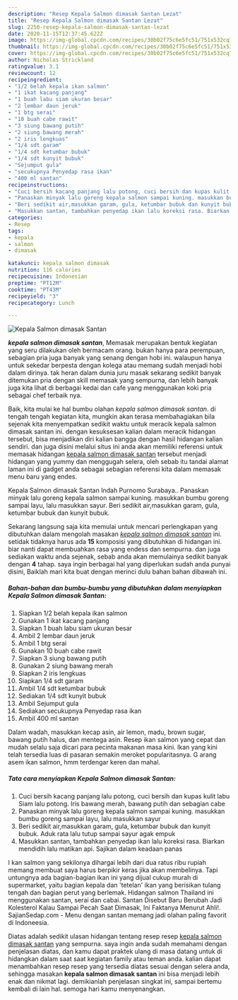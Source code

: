 ```yaml
---
description: "Resep Kepala Salmon dimasak Santan Lezat"
title: "Resep Kepala Salmon dimasak Santan Lezat"
slug: 2250-resep-kepala-salmon-dimasak-santan-lezat
date: 2020-11-15T12:37:45.622Z
image: https://img-global.cpcdn.com/recipes/30b02f75c6e5fc51/751x532cq70/kepala-salmon-dimasak-santan-foto-resep-utama.jpg
thumbnail: https://img-global.cpcdn.com/recipes/30b02f75c6e5fc51/751x532cq70/kepala-salmon-dimasak-santan-foto-resep-utama.jpg
cover: https://img-global.cpcdn.com/recipes/30b02f75c6e5fc51/751x532cq70/kepala-salmon-dimasak-santan-foto-resep-utama.jpg
author: Nicholas Strickland
ratingvalue: 3.1
reviewcount: 12
recipeingredient:
- "1/2 belah kepala ikan salmon"
- "1 ikat kacang panjang"
- "1 buah labu siam ukuran besar"
- "2 lembar daun jeruk"
- "1 btg serai"
- "10 buah cabe rawit"
- "3 siung bawang putih"
- "2 siung bawang merah"
- "2 iris lengkuas"
- "1/4 sdt garam"
- "1/4 sdt ketumbar bubuk"
- "1/4 sdt kunyit bubuk"
- "Sejumput gula"
- "secukupnya Penyedap rasa ikan"
- "400 ml santan"
recipeinstructions:
- "Cuci bersih kacang panjang lalu potong, cuci bersih dan kupas kulit labu Siam lalu potong. Iris bawang merah, bawang putih dan sebagian cabe"
- "Panaskan minyak lalu goreng kepala salmon sampai kuning. masukkan bumbu goreng sampai layu, lalu masukkan sayur"
- "Beri sedikit air,masukkan garam, gula, ketumbar bubuk dan kunyit bubuk. Aduk rata lalu tutup sampai sayur agak empuk"
- "Masukkan santan, tambahkan penyedap ikan lalu koreksi rasa. Biarkan mendidih lalu matikan api. Sajikan dalam keadaan panas"
categories:
- Resep
tags:
- kepala
- salmon
- dimasak

katakunci: kepala salmon dimasak 
nutrition: 116 calories
recipecuisine: Indonesian
preptime: "PT12M"
cooktime: "PT43M"
recipeyield: "3"
recipecategory: Lunch

---
```



![Kepala Salmon dimasak Santan](https://img-global.cpcdn.com/recipes/30b02f75c6e5fc51/751x532cq70/kepala-salmon-dimasak-santan-foto-resep-utama.jpg)

<b><i>kepala salmon dimasak santan</i></b>, Memasak merupakan bentuk kegiatan yang seru dilakukan oleh bermacam orang. bukan hanya para perempuan, sebagian pria juga banyak yang senang dengan hobi ini. walaupun hanya untuk sekedar berpesta dengan kolega atau memang sudah menjadi hobi dalam dirinya. tak heran dalam dunia juru masak sekarang sedikit banyak ditemukan pria dengan skill memasak yang sempurna, dan lebih banyak juga kita lihat di berbagai kedai dan cafe yang menggunakan koki pria sebagai chef terbaik nya.

Baik, kita mulai ke hal bumbu olahan <i>kepala salmon dimasak santan</i>. di tengah tengah kegiatan kita, mungkin akan terasa membahagiakan bila sejenak kita menyempatkan sedikit waktu untuk meracik kepala salmon dimasak santan ini. dengan kesuksesan kalian dalam meracik hidangan tersebut, bisa menjadikan diri kalian bangga dengan hasil hidangan kalian sendiri. dan juga disini melalui situs ini anda akan memiliki referensi untuk memasak hidangan <u>kepala salmon dimasak santan</u> tersebut menjadi hidangan yang yummy dan menggugah selera, oleh sebab itu tandai alamat laman ini di gadget anda sebagai sebagian referensi kita dalam memasak menu baru yang endes.

Kepala Salmon dimasak Santan Indah Purnomo Surabaya.. Panaskan minyak lalu goreng kepala salmon sampai kuning. masukkan bumbu goreng sampai layu, lalu masukkan sayur. Beri sedikit air,masukkan garam, gula, ketumbar bubuk dan kunyit bubuk.


Sekarang langsung saja kita memulai untuk mencari perlengkapan yang dibutuhkan dalam mengolah masakan <u><i>kepala salmon dimasak santan</i></u> ini. setidak tidaknya harus ada <b>15</b> komposisi yang dibutuhkan di hidangan ini. biar nanti dapat membuahkan rasa yang endess dan sempurna. dan juga sediakan waktu anda sejenak, sebab anda akan memulainya sedikit banyak dengan <b>4</b> tahap. saya ingin berbagai hal yang diperlukan sudah anda punyai disini, Baiklah mari kita buat dengan merinci dulu bahan bahan dibawah ini.

<!--inarticleads1-->

##### Bahan-bahan dan bumbu-bumbu yang dibutuhkan dalam menyiapkan Kepala Salmon dimasak Santan:

1. Siapkan 1/2 belah kepala ikan salmon
1. Gunakan 1 ikat kacang panjang
1. Siapkan 1 buah labu siam ukuran besar
1. Ambil 2 lembar daun jeruk
1. Ambil 1 btg serai
1. Gunakan 10 buah cabe rawit
1. Siapkan 3 siung bawang putih
1. Gunakan 2 siung bawang merah
1. Siapkan 2 iris lengkuas
1. Siapkan 1/4 sdt garam
1. Ambil 1/4 sdt ketumbar bubuk
1. Sediakan 1/4 sdt kunyit bubuk
1. Ambil Sejumput gula
1. Sediakan secukupnya Penyedap rasa ikan
1. Ambil 400 ml santan


Dalam wadah, masukkan kecap asin, air lemon, madu, brown sugar, bawang putih halus, dan mentega asin. Resep ikan salmon yang cepat dan mudah selalu saja dicari para pecinta makanan masa kini. Ikan yang kini telah tersedia luas di pasaran semakin meroket popularitasnya. G arang asem ikan salmon, hmm terdengar keren dan mahal. 

<!--inarticleads2-->

##### Tata cara menyiapkan Kepala Salmon dimasak Santan:

1. Cuci bersih kacang panjang lalu potong, cuci bersih dan kupas kulit labu Siam lalu potong. Iris bawang merah, bawang putih dan sebagian cabe
1. Panaskan minyak lalu goreng kepala salmon sampai kuning. masukkan bumbu goreng sampai layu, lalu masukkan sayur
1. Beri sedikit air,masukkan garam, gula, ketumbar bubuk dan kunyit bubuk. Aduk rata lalu tutup sampai sayur agak empuk
1. Masukkan santan, tambahkan penyedap ikan lalu koreksi rasa. Biarkan mendidih lalu matikan api. Sajikan dalam keadaan panas


I kan salmon yang sekilonya dihargai lebih dari dua ratus ribu rupiah memang membuat saya harus berpikir keras jika akan membelinya. Tapi untungnya ada bagian-bagian ikan ini yang dijual cukup murah di supermarket, yaitu bagian kepala dan &#39;tetelan&#39; ikan yang berisikan tulang tengah dan bagian perut yang berlemak. Hidangan salmon Thailand ini menggunakan santan, serai dan cabai. Santan Disebut Baru Berubah Jadi Kolesterol Kalau Sampai Pecah Saat Dimasak, Ini Faktanya Menurut Ahli!. SajianSedap.com - Menu dengan santan memang jadi olahan paling favorit di Indoneesia. 

Diatas adalah sedikit ulasan hidangan tentang resep resep <u>kepala salmon dimasak santan</u> yang sempurna. saya ingin anda sudah memahami dengan penjelasan diatas, dan kamu dapat praktek ulang di masa datang untuk di hidangkan dalam saat saat kegiatan family atau teman anda. kalian dapat menambahkan resep resep yang tersedia diatas sesuai dengan selera anda, sehingga masakan <b>kepala salmon dimasak santan</b> ini bisa menjadi lebih enak dan nikmat lagi. demikianlah penjelasan singkat ini, sampai bertemu kembali di lain hal. semoga hari kamu menyenangkan.

